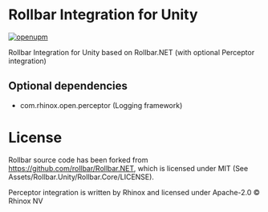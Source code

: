 # Rollbar Integration for Unity

[![openupm](https://img.shields.io/npm/v/com.rhinox.open.rollbar?label=openupm&registry_uri=https://package.openupm.com)](https://openupm.com/packages/com.rhinox.open.rollbar/)

Rollbar Integration for Unity based on Rollbar.NET (with optional Perceptor integration)

## Optional dependencies

- com.rhinox.open.perceptor (Logging framework)

# License

Rollbar source code has been forked from https://github.com/rollbar/Rollbar.NET, which is licensed under MIT (See Assets/Rollbar.Unity/Rollbar.Core/LICENSE).

Perceptor integration is written by Rhinox and licensed under Apache-2.0 © Rhinox NV
